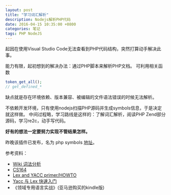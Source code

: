 ```yaml
---
layout: post
title: "学习词汇解析"
description: Nodejs解析PHP代码
date: 2016-04-15 10:35:00 +0800
categories: 笔记
tags: PHP NodeJS
---
```


起因在使用Visual Studio Code无法查看到PHP代码结构，突然打算动手解决此事。

能力有限，起初想到的解决办法：通过PHP脚本来解析PHP文档。
可利用相关函数

```php
token_get_all();
// get_defined_*
```

缺点就是存在环境依赖、版本兼容、被编辑的文件语法错误的时候无法解析。

不依赖开发环境，只有使用nodejs扫描PHP源码并生成symbols信息，于是决定就这样做。
中间过程略，学习路线是这样的：了解词汇解析，阅读PHP Zend部分源码，学习re2c，动手写代码。

**好有的想法一定要努力实现不管结果怎样。**

昨晚该插件已发布，名为 php symbols 
[地址](https://marketplace.visualstudio.com/items?itemName=linyang95.php-symbols)。

参考资料：

- [Wiki 词法分析](https://zh.wikipedia.org/wiki/词法分析)
- [CS164](http://www.cs.berkeley.edu/%7Ebodik/cs164sp13)
- [Lex and YACC primer/HOWTO](http://tldp.org/HOWTO/Lex-YACC-HOWTO.html)
- [Yacc 与 Lex 快速入门](https://www.ibm.com/developerworks/cn/linux/sdk/lex/)
- 《领域专用语言实战》(亚马逊购买的kindle版)

